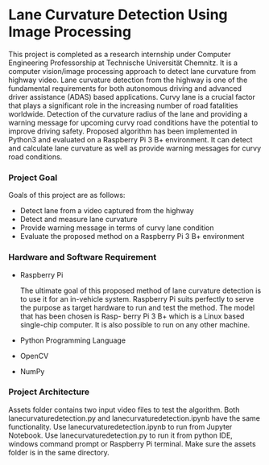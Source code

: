 # Lane Curvature Detection Using Image Processing
This project is completed as a research internship under Computer Engineering Professorship at Technische Universität Chemnitz. It is a computer vision/image processing approach to detect lane curvature from highway video. Lane curvature detection from the highway is one of the fundamental requirements for both autonomous driving and advanced driver assistance (ADAS) based applications. Curvy lane is a crucial factor that plays a significant role in the increasing number of road fatalities worldwide. Detection of the curvature radius of the lane and providing a warning message for upcoming curvy road conditions have the potential to improve driving safety. Proposed algorithm has been implemented in Python3 and evaluated on a Raspberry Pi 3 B+ environment. It can detect and calculate lane curvature as well as provide warning messages for curvy road conditions.

### Project Goal
Goals of this project are as follows:
- Detect lane from a video captured from the highway
- Detect and measure lane curvature
- Provide warning message in terms of curvy lane condition
- Evaluate the proposed method on a Raspberry Pi 3 B+ environment

### Hardware and Software Requirement
- Raspberry Pi

  The ultimate goal of this proposed method of lane curvature detection is to use it
for an in-vehicle system. Raspberry Pi suits perfectly to serve the purpose as target
hardware to run and test the method. The model that has been chosen is Rasp-
berry Pi 3 B+ which is a Linux based single-chip computer. It is also possible to run on any other machine.
- Python Programming Language
- OpenCV
- NumPy

### Project Architecture
Assets folder contains two input video files to test the algorithm. Both lanecurvaturedetection.py and lanecurvaturedetection.ipynb have the same functionality. Use lanecurvaturedetection.ipynb to run from Jupyter Notebook. Use lanecurvaturedetection.py to run it from python IDE, windows command prompt or Raspberry Pi terminal. Make sure the assets folder is in the same directory.
